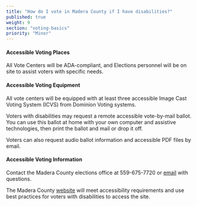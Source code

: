 ```yaml
---
title: "How do I vote in Madera County if I have disabilities?"
published: true
weight: 9
section: "voting-basics"
priority: "Minor"
---
```


#### Accessible Voting Places  

All Vote Centers will be ADA-compliant, and Elections personnel will be on site to assist voters with specific needs.  

#### Accessible Voting Equipment  

All vote centers will be equipped with at least three accessible Image Cast Voting System (ICVS) from Dominion Voting systems.  

Voters with disabilities may request a remote accessible vote-by-mail ballot. You can use this ballot at home with your own computer and assistive technologies, then print the ballot and mail or drop it off.   

Voters can also request audio ballot information and accessible PDF files by email.  

#### Accessible Voting Information  

Contact the Madera County elections office at 559-675-7720 or [email](electionsinfo@co.madera.ca.gov) with questions.   

The Madera County [website](http://votemadera.com/voting-info/services-for-voters-with-disabilities/) will meet accessibility requirements and use best practices for voters with disabilities to access the site.  
